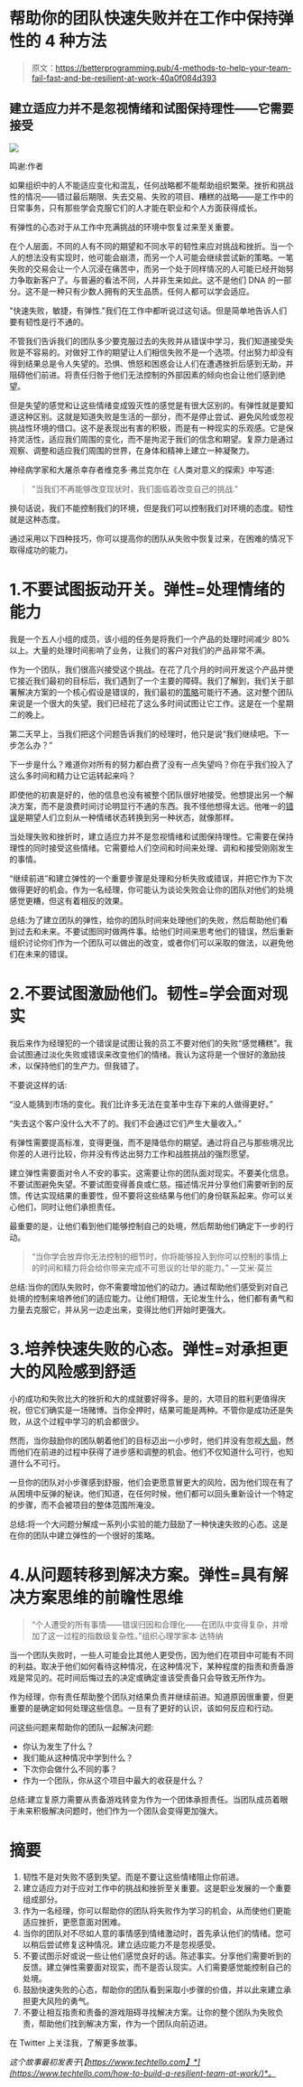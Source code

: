 # 帮助你的团队快速失败并在工作中保持弹性的 4 种方法

> 原文：<https://betterprogramming.pub/4-methods-to-help-your-team-fail-fast-and-be-resilient-at-work-40a0f084d393>

## 建立适应力并不是忽视情绪和试图保持理性——它需要接受

![](img/8b280b70ae11b4dce39903b806b3643f.png)

鸣谢:作者

如果组织中的人不能适应变化和混乱，任何战略都不能帮助组织繁荣。挫折和挑战性的情况——错过最后期限、失去交易、失败的项目、糟糕的战略——是工作中的日常事务，只有那些学会克服它们的人才能在职业和个人方面获得成长。

有弹性的心态对于从工作中充满挑战的环境中恢复过来至关重要。

在个人层面，不同的人有不同的期望和不同水平的韧性来应对挑战和挫折。当一个人的想法没有实现时，他可能会崩溃，而另一个人可能会继续尝试新的策略。一笔失败的交易会让一个人沉浸在痛苦中，而另一个处于同样情况的人可能已经开始努力争取新客户了。与普遍的看法不同，人并非生来如此。这不是他们 DNA 的一部分。这不是一种只有少数人拥有的天生品质。任何人都可以学会适应。

"快速失败，敏捷，有弹性."我们在工作中都听说过这句话。但是简单地告诉人们要有韧性是行不通的。

不管我们告诉我们的团队多少要克服过去的失败并从错误中学习，我们知道接受失败是不容易的。对做好工作的期望让人们相信失败不是一个选项。付出努力却没有得到结果总是令人失望的。恐惧、愤怒和困惑会让人们在遭遇挫折后感到无助，并阻碍他们前进。将责任归咎于他们无法控制的外部因素的倾向也会让他们感到绝望。

但是失望的感觉和让这些情绪变成毁灭性的感觉是有很大区别的。有弹性就是要知道这种区别。这就是知道失败是生活的一部分，而不是停止尝试、避免风险或忽视挑战性环境的借口。这不是表现出有害的积极，而是有一种现实的乐观感。它是保持灵活性，适应我们周围的变化，而不是拘泥于我们的信念和期望。复原力是通过观察、调整和适应我们周围的世界，在身体和精神上建立一种凝聚力。

神经病学家和大屠杀幸存者维克多·弗兰克尔在《人类对意义的探索》中写道:

> "当我们不再能够改变现状时，我们面临着改变自己的挑战."

换句话说，我们不能控制我们的环境，但是我们可以控制我们对环境的态度。韧性就是这种态度。

通过采用以下四种技巧，你可以提高你的团队从失败中恢复过来，在困难的情况下取得成功的能力。

# 1.不要试图扳动开关。弹性=处理情绪的能力

我是一个五人小组的成员，该小组的任务是将我们一个产品的处理时间减少 80%以上。大量的处理时间影响了业务，让我们的客户对我们的产品非常不满。

作为一个团队，我们很高兴接受这个挑战。在花了几个月的时间开发这个产品并使它接近我们最初的目标后，我们遇到了一个主要的障碍。我们了解到，我们关于部署解决方案的一个核心假设是错误的，我们最初的[策略](https://www.techtello.com/strategy-vs-tactics/)可能行不通。这对整个团队来说是一个很大的失望。我们已经花了这么多时间试图让它工作。这是在一个星期二的晚上。

第二天早上，当我们把这个问题告诉我们的经理时，他只是说“我们继续吧。下一步怎么办？”

下一步是什么？难道你对所有的努力都白费了没有一点失望吗？你在乎我们投入了这么多时间和精力让它运转起来吗？

即使他的初衷是好的，他的信息也没有被整个团队很好地接受。他想提出另一个解决方案，而不是浪费时间讨论明显行不通的东西。我不怪他想得太远。他唯一的[错误](https://www.techtello.com/learning-from-mistakes/)是期望人们立刻从一种情绪状态转换到另一种状态，就像那样。

当处理失败和挫折时，建立适应力并不是忽视情绪和试图保持理性。它需要在保持理性的同时接受这些情绪。它需要给人们空间和时间来处理、调和和接受刚刚发生的事情。

“继续前进”和建立弹性的一个重要步骤是处理和分析失败或错误，并把它作为下次做得更好的机会。作为一名经理，你可能认为谈论失败会让你的团队对他们的处境感觉更糟，但这有着相反的效果。

总结:为了建立团队的弹性，给你的团队时间来处理他们的失败，然后帮助他们看到过去和未来。不要试图同时做两件事。给他们时间来思考他们的错误，然后重新组织讨论你们作为一个团队可以做出的改变，或者你们可以采取的做法，以避免他们在未来的错误。

# 2.不要试图激励他们。韧性=学会面对现实

我后来作为经理犯的一个错误是试图让我的员工不要对他们的失败“感觉糟糕”。我会试图通过淡化失败或错误来改变他们的情绪。我认为这将是一个很好的激励技术，以保持他们的生产力。但我错了。

不要说这样的话:

“没人能猜到市场的变化。我们比许多无法在变革中生存下来的人做得更好。”

“失去这个客户没什么大不了的。我们不会通过它们产生大量收入。”

有弹性需要提高标准，变得更强，而不是降低你的期望。通过将自己与那些境况比你差的人进行比较，你并没有传达出努力工作和战胜挑战的强烈愿望。

建立弹性需要面对令人不安的事实。这需要让你的团队面对现实。不要美化信息。不要试图避免失望。不要试图变得善良或仁慈。描述情况并分享他们需要听到的反馈。传达实现结果的重要性，但不要将这些结果与他们的身份联系起来。你可以关心他们，同时让他们承担责任。

最重要的是，让他们看到他们能够控制自己的处境，然后帮助他们确定下一步的行动。

> “当你学会放弃你无法控制的细节时，你将能够投入到你可以控制的事情上的时间和精力将会给你带来完成不可思议的壮举的能力。”
> —艾米·莫兰

总结:当你的团队失败时，你不需要增加他们的动力。通过帮助他们感受到对自己处境的控制来培养他们的适应能力。让他们相信，无论发生什么，他们都有勇气和力量去克服它，并从另一边走出来，变得比他们开始时更强大。

# 3.培养快速失败的心态。弹性=对承担更大的风险感到舒适

小的成功和失败比大的挫折和大的成就要好得多。是的，大项目的胜利更值得庆祝，但它们确实是一场赌博。当你全押时，结果可能是两种。不管你是成功还是失败，从这个过程中学习的机会都很少。

然而，当你鼓励你的团队朝着他们的目标迈出一小步时，他们并没有忽视[大局](https://www.techtello.com/goals-big-picture-thinking-or-nitty-gritty/)，然而他们在前进的过程中获得了进步感和调整的机会。他们不仅知道什么可行，也知道什么不可行。

一旦你的团队对小步骤感到舒服，他们会更愿意冒更大的风险，因为他们现在有了从困境中反弹的秘诀。他们知道，在任何时候，他们都可以回头重新设计一个特定的步骤，而不会被项目的整体范围所淹没。

总结:将一个大问题分解成一系列小实验的能力鼓励了一种快速失败的心态。这是在你的团队中建立弹性的一个很好的策略。

# 4.从问题转移到解决方案。弹性=具有解决方案思维的前瞻性思维

> “个人遭受的所有事情——错误归因和合理化——在团队中变得复杂，并增加了这一过程的指数级复杂性。”组织心理学家本·达特纳

当一个团队失败时，一些人可能会比其他人更受伤，因为他们在项目中可能有不同的利益。取决于他们如何看待这种情况，在这种情况下，某种程度的指责和责备游戏是常见的。花时间后悔过去的决定或确定谁该受责备只会导致无所作为。

作为经理，你有责任帮助整个团队对结果负责并继续前进。知道原因很重要，但更重要的是确定如何处理这些信息。一旦有了更好的认识，该如何反应和行动。

问这些问题来帮助你的团队一起解决问题:

*   你认为发生了什么？
*   我们能从这种情况中学到什么？
*   下次你会做什么不同的事？
*   作为一个团队，你从这个项目中最大的收获是什么？

总结:建立复原力需要从责备游戏转变为作为一个团体承担责任。当团队成员着眼于未来积极解决问题时，他们作为一个团队会变得更加强大。

# 摘要

1.  韧性不是对失败不感到失望。而是不要让这些情绪阻止你前进。
2.  建立适应力对于应对工作中的挑战和挫折至关重要。这是职业发展的一个重要组成部分。
3.  作为一名经理，你可以帮助你的团队将失败作为学习的机会，从而使他们更能适应挫折，更愿意面对困难。
4.  当你的团队对不尽如人意的事情感到情绪激动时，首先承认他们的情绪。您可以稍后尝试修复这种情况。建立适应能力不是忽视感受。
5.  不要试图示好或说一些让他们感觉良好的话。陈述事实。分享他们需要听到的反馈。建立弹性需要面对现实，而不是否认现实。人们需要感觉能控制自己的处境。
6.  鼓励快速失败的心态，帮助你的团队看到采取小步骤的价值，并以此来建立承担更大风险的勇气。
7.  不要让相互指责和责备的游戏阻碍寻找解决方案。让你的整个团队为失败负责，帮助他们找到解决方案，作为一个团队向前迈进。

在 Twitter 上关注我，了解更多故事。

*这个故事最初发表于*[*【https://www.techtello.com】*](https://www.techtello.com/how-to-build-a-resilient-team-at-work/)*。*